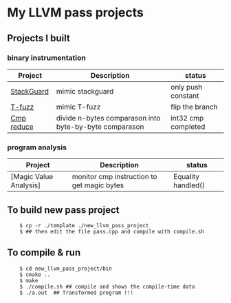 # My LLVM pass projects

## Projects I built
### binary instrumentation
|    Project             | Description                                            |       status       |
|------------------------|--------------------------------------------------------|--------------------|
|  [StackGuard]          | mimic stackguard                                       | only push constant |
|   [T-fuzz]             | mimic T-fuzz                                           | flip the branch    |
|  [Cmp reduce]          | divide n-bytes comparason into byte-by-byte comparason | int32 cmp completed|

### program analysis
|    Project             | Description                                            |       status       |
|------------------------|--------------------------------------------------------|--------------------|
| [Magic Value Analysis] | monitor cmp instruction to get magic bytes             | Equality handled() |


## To build new pass project
```
    $ cp -r ./template ./new_llvm_pass_project
    $ ## then edit the file pass.cpp and compile with compile.sh
```

## To compile & run
```
    $ cd new_llvm_pass_project/bin
    $ cmake ..
    $ make
    $ ./compile.sh ## compile and shows the compile-time data
    $ ./a.out  ## Transformed program !!!

```


[StackGuard]: /stackguard
[T-fuzz]: /t_fuzz
[Cmp reduce]: /cmp_reduce
